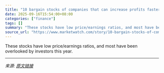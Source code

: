 ```yaml
---
title: "10 bargain stocks of companies that can increase profits faster than the S&P 500"
date: 2025-09-16T15:54:00+08:00
categories: ["finance"]
tags: []
summary: "These stocks have low price/earnings ratios, and most have been overlooked by investors this year."
source_url: "https://www.marketwatch.com/story/10-bargain-stocks-of-companies-that-can-increase-profits-faster-than-the-s-p-500-eb4ea3b3?mod=mw_rss_topstories"
---
```


These stocks have low price/earnings ratios, and most have been overlooked by investors this year.

---

*来源: [原文链接](https://www.marketwatch.com/story/10-bargain-stocks-of-companies-that-can-increase-profits-faster-than-the-s-p-500-eb4ea3b3?mod=mw_rss_topstories)*
